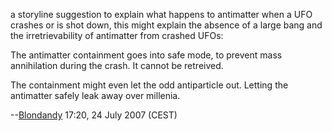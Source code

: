 a storyline suggestion to explain what happens to antimatter when a UFO
crashes or is shot down, this might explain the absence of a large bang
and the irretrievability of antimatter from crashed UFOs:

The antimatter containment goes into safe mode, to prevent mass
annihilation during the crash. It cannot be retreived.

The containment might even let the odd antiparticle out. Letting the
antimatter safely leak away over millenia.

--[Blondandy](User:Blondandy "wikilink") 17:20, 24 July 2007 (CEST)